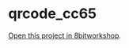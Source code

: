 qrcode_cc65
=====

[Open this project in 8bitworkshop](http://8bitworkshop.com/redir.html?platform=apple2&githubURL=https%3A%2F%2Fgithub.com%2Fsehugg%2Fqrcode_cc65&file=qrtest.c).
